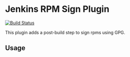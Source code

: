 # Jenkins RPM Sign Plugin

[![Build Status](https://buildhive.cloudbees.com/job/jenkinsci/job/rpmsign-plugin/badge/icon)](https://buildhive.cloudbees.com/job/jenkinsci/job/rpmsign-plugin/)

This plugin adds a post-build step to sign rpms using GPG.

## Usage


